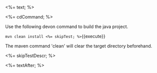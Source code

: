 <%= text; %>

<%= cdCommand; %>
 
Use the following devon command to build the java project.

`mvn clean install <%= skipTest; %>`{{execute}}

The maven command 'clean' will clear the target directory beforehand. 

<%= skipTestDescr; %>

<%= textAfter; %>